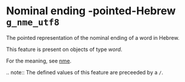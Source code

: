 # Nominal ending -pointed-Hebrew `g_nme_utf8`


The pointed representation of the nominal ending of a word in Hebrew.

This feature is present on objects of type *word*.

For the meaning, see [nme](nme).

.. note::
    The defined values of this feature are preceeded by a `/`.


